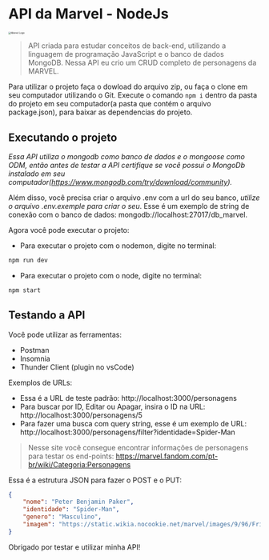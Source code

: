 # API da Marvel - NodeJs

<img src="https://upload.wikimedia.org/wikipedia/commons/thumb/b/b9/Marvel_Logo.svg/1200px-Marvel_Logo.svg.png" alt="Marvel Logo" style="zoom:33%;" />

> API criada para estudar conceitos de back-end, utilizando a linguagem de programação JavaScript e o banco de dados MongoDB. Nessa API eu crio um CRUD completo de personagens da MARVEL.

Para utilizar o projeto faça o dowload do arquivo zip, ou faça o clone em seu computador utilizando o Git. Execute o comando `npm i` dentro da pasta do projeto em seu computador(a pasta que contém o arquivo package.json), para baixar as dependencias do projeto.

## Executando o projeto

*Essa API utiliza o mongodb como banco de dados e o mongoose como ODM, então antes de testar a API certifique se você possui o MongoDb instalado em seu computador(https://www.mongodb.com/try/download/community).*

Além disso, você precisa criar o arquivo .env com a url do seu banco, *utilize o arquivo .env.exemple para criar o seu*. Esse é um exemplo de string de conexão com o banco de dados: mongodb://localhost:27017/db_marvel.

Agora você pode executar o projeto: 
* Para executar o projeto com o nodemon, digite no terminal: 
```bash
npm run dev
```
* Para executar o projeto com o node, digite no terminal: 
```bash
npm start
```
## Testando a API

Você pode utilizar as ferramentas:

* Postman
* Insomnia
* Thunder Client (plugin no vsCode)

Exemplos de URLs: 
* Essa é a URL de teste padrão: http://localhost:3000/personagens
* Para buscar por ID, Editar ou Apagar, insira o ID na URL: http://localhost:3000/personagens/5
* Para fazer uma busca com query string, esse é um exemplo de URL: http://localhost:3000/personagens/filter?identidade=Spider-Man

> Nesse site você consegue encontrar informações de personagens para testar os end-points: https://marvel.fandom.com/pt-br/wiki/Categoria:Personagens

Essa é a estrutura JSON para fazer o POST e o PUT:

```json
{
    "nome": "Peter Benjamin Paker",
    "identidade": "Spider-Man",
    "genero": "Masculino",
    "imagem": "https://static.wikia.nocookie.net/marvel/images/9/96/Friendly_Neighborhood_Spider-Man_Vol_2_8_Granov_Variant_Textless.jpg/revision/latest/scale-to-width-down/333?cb=20190906235758&path-prefix=pt-br"
}
```

Obrigado por testar e utilizar minha API!
